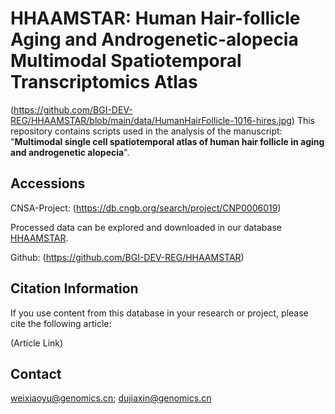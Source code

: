 # HHAAMSTAR: Human Hair-follicle Aging and Androgenetic-alopecia Multimodal Spatiotemporal Transcriptomics Atlas
(https://github.com/BGI-DEV-REG/HHAAMSTAR/blob/main/data/HumanHairFollicle-1016-hires.jpg)
This repository contains scripts used in the analysis of the manuscript: "**Multimodal single cell spatiotemporal atlas of human hair follicle in aging and androgenetic alopecia**".


## Accessions
CNSA-Project: (https://db.cngb.org/search/project/CNP0006019)

Processed data can be explored and downloaded in our database [HHAAMSTAR](https://db.cngb.org/stomics/hhaamstar/).

Github: (https://github.com/BGI-DEV-REG/HHAAMSTAR)

## Citation Information
If you use content from this database in your research or project, please cite the following article:

(Article Link)

## Contact
weixiaoyu@genomics.cn; dujiaxin@genomics.cn
